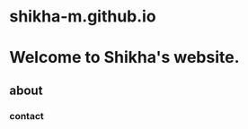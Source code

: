# shikha-m.github.io

<html>
  <body>
    <h1>
      Welcome to Shikha's website.
    </h1>
    <h2>
      about
    </h2>
    <h3>
      contact
    </h3>
  </body>
</html>
